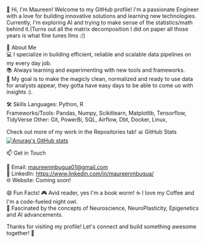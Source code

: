 👋 Hi, I'm Maureen!
Welcome to my GitHub profile! I'm a passionate Engineer with a love for building innovative solutions and learning new technologies. Currently, I'm exploring AI and trying to make sense of the statistics/math behind it.(Turns out all the matrix decomposition I did on paper all those years is what fine tunes llms :/)

🌟 About Me  
💻 I specialize in building efficient, reliable and scalable data pipelines on my every day job.  
📚 Always learning and experimenting with new tools and frameworks.  
🎯 My goal is to make the magicly clean, normalized and ready to use data for analysts appear, they gotta have easy days to be able to come uo with insights :).

🛠️ Skills
Languages: Python, R  
Frameworks/Tools: Pandas, Numpy, Scikitlearn, Matplotlib, Tensorflow, TidyVerse 
Other: Git, PowerBi, SQL, Airflow, Dbt, Docker, Linux, 


Check out more of my work in the Repositories tab!
📊 GitHub Stats
[![Anurag's GitHub stats](https://github-readme-stats.vercel.app/api?username=Mbuguamaureen01
)](https://github.com/anuraghazra/github-readme-stats)

📫 Get in Touch

📧 Email: maureenmbugua01@gmail.com  
💼 LinkedIn: https://www.linkedin.com/in/maureenmbugua/  
🌐 Website: Coming soon!


😄 Fun Facts!
🎮 Avid reader, yes I'm a book worm! 
☕ I love my Coffee and I'm a code-fueled night owl.  
🌌 Fascinated by the concepts of Neuroscience, NeuroPlasticity, Epigenetics and AI advancements.

Thanks for visiting my profile! Let's connect and build something awesome together! 🚀
<!---
Mbuguamaureen01/Mbuguamaureen01 is a ✨ special ✨ repository because its `README.md` (this file) appears on your GitHub profile.
You can click the Preview link to take a look at your changes.
--->
